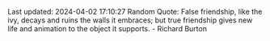 Last updated: 2024-04-02 17:10:27
Random Quote: False friendship, like the ivy, decays and ruins the walls it embraces; but true friendship gives new life and animation to the object it supports. - Richard Burton